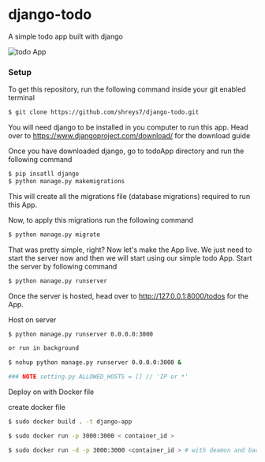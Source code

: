 # django-todo
A simple todo app built with django

![todo App](https://raw.githubusercontent.com/shreys7/django-todo/develop/todoApp/staticfiles/todoApp.png)
### Setup
To get this repository, run the following command inside your git enabled terminal
```bash
$ git clone https://github.com/shreys7/django-todo.git
```
You will need django to be installed in you computer to run this app. Head over to https://www.djangoproject.com/download/ for the download guide

Once you have downloaded django, go to todoApp directory and run the following command



```bash
$ pip insatll django
$ python manage.py makemigrations
```

This will create all the migrations file (database migrations) required to run this App.

Now, to apply this migrations run the following command
```bash
$ python manage.py migrate
```

That was pretty simple, right? Now let's make the App live. We just need to start the server now and then we will start using our simple todo App. Start the server by following command

```bash
$ python manage.py runserver
```

Once the server is hosted, head over to http://127.0.0.1:8000/todos for the App.

Host on server  
```bash
$ python manage.py runserver 0.0.0.0:3000

or run in background

$ nohup python manage.py runserver 0.0.0.0:3000 & 

### NOTE setting.py ALLOWED_HOSTS = [] // 'IP or *'
```
Deploy on with Docker file

create docker file

```bash
$ sudo docker build . -t django-app

$ sudo docker run -p 3000:3000 < container_id >

$ sudo docker run -d -p 3000:3000 <container_id > # with deamon and background run 

```


